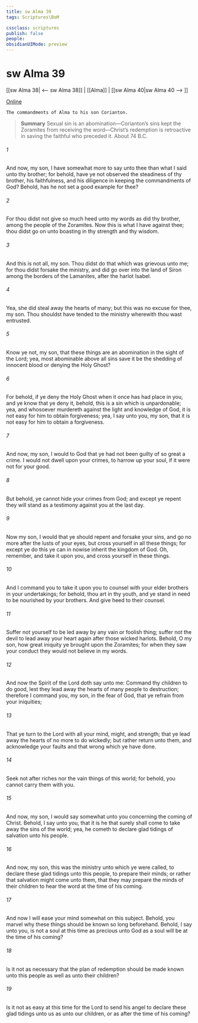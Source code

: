 ```yaml
---
title: sw Alma 39
tags: Scriptures\BoM

cssclass: scriptures
publish: false
people:
obsidianUIMode: preview
---
```


# sw Alma 39
[[sw Alma 38| <-- sw Alma 38]] | [[Alma]] | [[sw Alma 40|sw Alma 40 --> ]]

[Online](https://churchofjesuschrist.org/study/scriptures/bofm/alma/39?lang=eng)

```
The commandments of Alma to his son Corianton.
```

> __Summary__
Sexual sin is an abomination—Corianton’s sins kept the Zoramites from receiving the word—Christ’s redemption is retroactive in saving the faithful who preceded it. About 74 B.C.

###### 1 
And now, my son, I have somewhat more to say unto thee than what I said unto thy brother; for behold, have ye not observed the steadiness of thy brother, his faithfulness, and his diligence in keeping the commandments of God? Behold, has he not set a good example for thee?

###### 2 
For thou didst not give so much heed unto my words as did thy brother, among the people of the Zoramites. Now this is what I have against thee; thou didst go on unto boasting in thy strength and thy wisdom.

###### 3 
And this is not all, my son. Thou didst do that which was grievous unto me; for thou didst forsake the ministry, and did go over into the land of Siron among the borders of the Lamanites, after the harlot Isabel.

###### 4 
Yea, she did steal away the hearts of many; but this was no excuse for thee, my son. Thou shouldst have tended to the ministry wherewith thou wast entrusted.

###### 5 
Know ye not, my son, that these things are an abomination in the sight of the Lord; yea, most abominable above all sins save it be the shedding of innocent blood or denying the Holy Ghost?

###### 6 
For behold, if ye deny the Holy Ghost when it once has had place in you, and ye know that ye deny it, behold, this is a sin which is unpardonable; yea, and whosoever murdereth against the light and knowledge of God, it is not easy for him to obtain forgiveness; yea, I say unto you, my son, that it is not easy for him to obtain a forgiveness.

###### 7 
And now, my son, I would to God that ye had not been guilty of so great a crime. I would not dwell upon your crimes, to harrow up your soul, if it were not for your good.

###### 8 
But behold, ye cannot hide your crimes from God; and except ye repent they will stand as a testimony against you at the last day.

###### 9 
Now my son, I would that ye should repent and forsake your sins, and go no more after the lusts of your eyes, but cross yourself in all these things; for except ye do this ye can in nowise inherit the kingdom of God. Oh, remember, and take it upon you, and cross yourself in these things.

###### 10 
And I command you to take it upon you to counsel with your elder brothers in your undertakings; for behold, thou art in thy youth, and ye stand in need to be nourished by your brothers. And give heed to their counsel.

###### 11 
Suffer not yourself to be led away by any vain or foolish thing; suffer not the devil to lead away your heart again after those wicked harlots. Behold, O my son, how great iniquity ye brought upon the Zoramites; for when they saw your conduct they would not believe in my words.

###### 12 
And now the Spirit of the Lord doth say unto me: Command thy children to do good, lest they lead away the hearts of many people to destruction; therefore I command you, my son, in the fear of God, that ye refrain from your iniquities;

###### 13 
That ye turn to the Lord with all your mind, might, and strength; that ye lead away the hearts of no more to do wickedly; but rather return unto them, and acknowledge your faults and that wrong which ye have done.

###### 14 
Seek not after riches nor the vain things of this world; for behold, you cannot carry them with you.

###### 15 
And now, my son, I would say somewhat unto you concerning the coming of Christ. Behold, I say unto you, that it is he that surely shall come to take away the sins of the world; yea, he cometh to declare glad tidings of salvation unto his people.

###### 16 
And now, my son, this was the ministry unto which ye were called, to declare these glad tidings unto this people, to prepare their minds; or rather that salvation might come unto them, that they may prepare the minds of their children to hear the word at the time of his coming.

###### 17 
And now I will ease your mind somewhat on this subject. Behold, you marvel why these things should be known so long beforehand. Behold, I say unto you, is not a soul at this time as precious unto God as a soul will be at the time of his coming?

###### 18 
Is it not as necessary that the plan of redemption should be made known unto this people as well as unto their children?

###### 19 
Is it not as easy at this time for the Lord to send his angel to declare these glad tidings unto us as unto our children, or as after the time of his coming?

